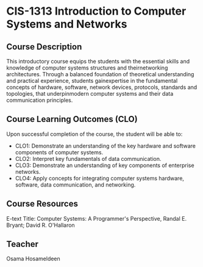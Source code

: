 # CIS-1313 Introduction to Computer Systems and Networks
## Course Description
This introductory course equips the students with the essential skills and knowledge of computer systems structures and theirnetworking architectures. Through a balanced foundation of theoretical understanding and practical experience, students gainexpertise in the fundamental concepts of hardware, software, network devices, protocols, standards and topologies, that underpinmodern computer systems and their data communication principles.
## Course Learning Outcomes (CLO)
Upon successful completion of the course, the student will be able to:
* CLO1: Demonstrate an understanding of the key hardware and software components of computer systems.
* CLO2: Interpret key fundamentals of data communication.
* CLO3: Demonstrate an understanding of key components of enterprise networks.
* CLO4: Apply concepts for integrating computer systems hardware, software, data communication, and networking.

## Course Resources
E-text Title: Computer Systems: A Programmer's Perspective, Randal E. Bryant; David R. O'Hallaron

## Teacher 
Osama Hosameldeen



